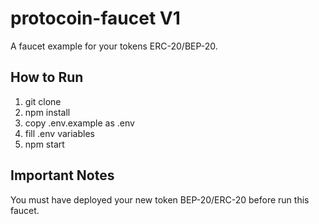 # protocoin-faucet V1

A faucet example for your tokens ERC-20/BEP-20.

## How to Run

1. git clone
2. npm install
3. copy .env.example as .env
4. fill .env variables
5. npm start

## Important Notes

You must have deployed your new token BEP-20/ERC-20 before run this faucet.
